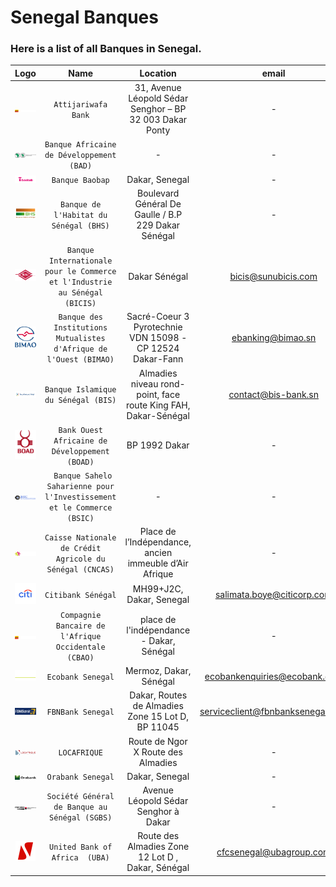 # Senegal Banques
### Here is a list of all Banques in Senegal.

|               Logo               |                                    Name                                    |                            Location                            |              email               |                                        website                                        |             phone             |
|:--------------------------------:|:--------------------------------------------------------------------------:|:--------------------------------------------------------------:|:--------------------------------:|:-------------------------------------------------------------------------------------:|:-----------------------------:|
|    ![img.png](assets/img.png)    |                            `Attijariwafa Bank`                             |    31, Avenue Léopold Sédar Senghor – BP 32 003 Dakar Ponty    |                -                 |                          https://www.attijariwafabank.com/fr                          | 221338899898 -  221338234857  |
|  ![img_1.png](assets/img_1.png)  |                 `Banque Africaine de Développement (BAD)`                  |                               -                                |                -                 |                                https://www.afdb.org/fr                                |               -               |
|  ![img.png](assets/img_16.png)   |                              `Banque Baobap`                               |                         Dakar, Senegal                         |                -                 |                                https://baobab.com/sn/                                 |               -               |
|  ![img_2.png](assets/img_2.png)  |                   `Banque de l'Habitat du Sénégal (BHS)`                   |      Boulevard Général De Gaulle / B.P 229 Dakar Sénégal       |                -                 |                                  https://www.bhs.sn/                                  |         221338393333          |
|  ![img_3.png](assets/img_3.png)  | `Banque Internationale pour le Commerce et l'Industrie au Sénégal (BICIS)` |                         Dakar Sénégal                          |       bicis@sunubicis.com        |                                https://sunubicis.com/                                 |     338390390 - 338234721     |
|  ![img_4.png](assets/img_4.png)  |     `Banque des Institutions Mutualistes d'Afrique de l'Ouest (BIMAO)`     |   Sacré-Coeur 3 Pyrotechnie VDN 15098 - CP 12524 Dakar-Fann    |        ebanking@bimao.sn         |                       https://ebanking.bimao.sn/PortailWeb/#!/                        |         221338598218          |
|  ![img_5.png](assets/img_5.png)  |                    `Banque Islamique du Sénégal (BIS)`                     | Almadies niveau rond-point, face route King FAH, Dakar-Sénégal |       contact@bis-bank.sn        |                                 https://bis-bank.com/                                 |  221338496262 - 221338224948  |
|  ![img_6.png](assets/img_6.png)  |               `Bank Ouest Africaine de Développement (BOAD)`               |                         BP 1992 Dakar                          |                -                 |                                 https://www.boad.org/                                 |     338496240 - 338421667     |
|  ![img_7.png](assets/img_7.png)  |  ` Banque Sahelo Saharienne pour l'Investissement et le Commerce (BSIC)`   |                               -                                |                -                 |                               https://bsicbank.com/eng/                               |     338895858 - 338427105     |
|  ![img_8.png](assets/img_8.png)  |           `Caisse Nationale de Crédit Agricole du Sénégal (CNCAS)`           |     Place de l’Indépendance, ancien immeuble d’Air Afrique     |                -                 |                           https://www.labanqueagricole.sn/                            |     338393636 - 338212606     |
|  ![img_9.png](assets/img_9.png)  |                              `Citibank Sénégal`                              |                    MH99+J2C, Dakar, Senegal                    |    salimata.boye@citicorp.com    |                                 https://www.citi.com/                                 |     338491111 - 338238817     |
|    ![img.png](assets/img.png)    |             `Compagnie Bancaire de l'Afrique Occidentale (CBAO)`             |            place de l'indépendance - Dakar, Sénégal            |                -                 | https://www.attijariwafabank.com/en/international-subsidiaries/CBAO-S%C3%A9n%C3%A9gal |         221338496060          |
| ![img_10.png](assets/img_10.png) |                              `Ecobank Senegal`                               |                     Mermoz, Dakar, Sénégal                     |   ecobankenquiries@ecobank.com   |                      https://www.ecobank.com/sn/personal-banking                      |         221338492300          |
|  ![img.png](assets/img_13.png)   |                              `FBNBank Senegal`                               |       Dakar, Routes de Almadies Zone 15 Lot D, BP 11045        | serviceclient@fbnbanksenegal.com |                            https://www.fbnbanksenegal.com/                            |         221338598010          |
| ![img_1.png](assets/img_15.png)  |                                 `LOCAFRIQUE`                                 |               Route de Ngor X Route des Almadies               |                -                 |                            https://www.locafrique-sf.com/                             |         221338592760          |
|  ![img.png](assets/img_14.png)   |                              `Orabank Senegal`                               |                         Dakar, Senegal                         |                -                 |                      https://www.orabank.net/fr/filiale/senegal                       |               -               |
| ![img_11.png](assets/img_11.png) |                `Société Général de Banque au Sénégal (SGBS)`                 |              Avenue Léopold Sédar Senghor à Dakar              |                -                 |                            https://societegenerale.sn/fr/                             |  221338395500 - 221338394242  |
| ![img_12.png](assets/img_12.png) |                        `United Bank of Africa  (UBA)`                        |       Route des Almadies Zone 12 Lot D , Dakar, Sénégal        |     cfcsenegal@ubagroup.com      |                              https://www.ubasenegal.com/                              | +221338595100 - +221338206010 |